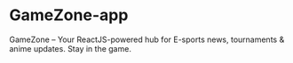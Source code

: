 # GameZone-app
GameZone – Your ReactJS-powered hub for E-sports news, tournaments &amp; anime updates. Stay in the game.
